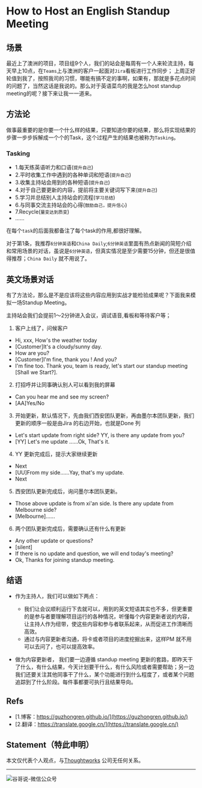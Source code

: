 # How to Host an English Standup Meeting


## 场景

最近上了澳洲的项目，项目组9个人，我们的站会是每周有一个人来轮流主持，每天早上10点，在`Teams`上与澳洲的客户一起面对`Jira`看板进行工作同步；
上周正好轮值到我了，按照我司的习惯，哪能有搞不定的事啊，如果有，那就是多花点时间的问题了，当然这话是我说的。那么对于英语菜鸟的我是怎么host standup meeting的呢？接下来让我一一道来。

## 方法论

做事最重要的是你要一个什么样的结果，只要知道你要的结果，那么将实现结果的步骤一步步拆解成一个个的Task，这个过程产生的结果也被称为`Tasking`。

### Tasking

* 1.每天练英语听力和口语(`提升自己`)
* 2.平时收集工作中遇到的各种单词和短语(`提升自己`)
* 3.收集主持站会用到的各种短语(`提升自己`)
* 4.对于自己要更新的内容，提前将主要关键词写下来(`提升自己`)
* 5.学习并总结别人主持站会的流程(`学习总结`)
* 6.与同事交流主持站会的心得(`鼓励自己，提升信心`)
* 7.Recycle(`量变达到质变`)
* ......

在每个`task`的后面我都备注了每个task的作用,都很好理解。

对于第1条，我推荐`6分钟英语`和`China Daily`;`6分钟英语`里面有热点新闻的简短介绍和常用场景的对话，虽说是`6分钟英语`，但真实情况是至少需要15分钟，但还是很值得推荐；`China Daily` 就不用说了。

## 英文场景对话

有了方法论，那么是不是应该将这些内容应用到实战才能检验成果呢？下面我来模拟一场Standup Meeting。

主持站会我们会提前1～2分钟进入会议，调试语音,看板和等待客户等；

1. 客户上线了，问候客户
- Hi, xxx, How's the weather today
- [Customer]It's a cloudy/sunny day.
- How are you?
- [Customer]I'm fine, thank you ! And you?
- I'm fine too. Thank you, team is ready, let's start our standup meeting [Shall we Start?].

2. 打招呼并让同事确认别人可以看到我的屏幕
- Can you hear me and see my screen?
- [AA]Yes/No
3. 开始更新，默认情况下，先由我们西安团队更新，再由墨尔本团队更新，我们更新的顺序一般是由Jira 的右边开始，也就是Done 列
- Let's start update from right side? YY, is there any update from you?
- [YY] Let's me update ......Ok, That's it.
4. YY 更新完成后，提示大家继续更新
- Next
- [UU]From my side......Yay, that's my update.
- Next

5. 西安团队更新完成后，询问墨尔本团队更新。
- Those above update is from xi'an side. Is there any update from Melbourne side?
- [Melbourne]......

6. 两个团队更新完成后，需要确认还有什么有更新
- Any other update or questions?
- [silent]
- If there is no update and question, we will end today's meeting?
- Ok, Thanks for joining standup meeting.

## 结语

* 作为主持人，我们可以做如下两点：
	* 我们让会议顺利运行下去就可以，用到的英文短语其实也不多，但更重要的是参与者要理解项目运行的各种情况，听懂每个内容更新者说的内容，让主持人作为纽带，使这些内容和参与者联系起来，从而促进工作清晰而高效。
	* 通过与内容更新者沟通，将卡或者项目的进度挖掘出来，这样PM 就不用可以去问了，也可以提高效率。

* 做为内容更新者， 我们要一边遵循 standup meeting 更新的套路，即昨天干了什么，有什么结果，今天计划要干什么，有什么风险或者需要帮助；另一边我们还要关注其他同事干了什么，某个功能进行到什么程度了，或者某个问题追踪到了什么阶段。每件事都要可执行且结果导向。

## Refs

* [1.博客：https://guzhongren.github.io/](https://guzhongren.github.io/)
* [2.翻译：https://translate.google.cn/](https://translate.google.cn/)

## Statement（特此申明）

本文仅代表个人观点，与[Thoughtworks](https://www.Thoughtworks.com/) 公司无任何关系。

----
![谷哥说-微信公众号](https://cdn.jsdelivr.net/gh/guzhongren/data-hosting@master/20210819/扫码_搜索联合传播样式-白色版.ae9zxgscqcg.png)

